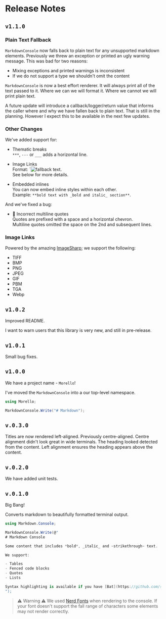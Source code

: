 # Release Notes

## `v1.1.0`

### Plain Text Fallback

`MarkdownConsole` now falls back to plain text for any unsupported markdown elements.  Previously we
threw an exception or printed an ugly warning message.  This was bad for two reasons:

- Mixing exceptions and printed warnings is inconsistent
- If we do not support a type we shouldn't omit the content

`MarkdownConsole` is now a best effort renderer.  It will always print all of the text passed to it.
Where we can we will format it.  Where we cannot we will print plain text.

A future update will introduce a callback/logger/return value that informs the caller where and why
we have fallen back to plain text.  That is still in the planning.  However I expect this to be available
in the next few updates.

### Other Changes

We've added support for:

- Thematic breaks  
  `***`, `---` or `___` adds a horizontal line.

- Image Links  
  Format: `![fallback text](file_path_or_url_to_image).  
  See below for more details.  

- Embedded inlines  
  You can now embed inline styles within each other.  
  Example: `**bold text with _bold and italic_ section**`.  

And we've fixed a bug:

- 🐛 Incorrect multiline quotes  
  Quotes are prefixed with a space and a horizontal chevron.  
  Multiline quotes omitted the space on the 2nd and subsequent lines.  

### Image Links

Powered by the amazing [ImageSharp](https://github.com/SixLabors/ImageSharp); we support the
following:

- TIFF
- BMP
- PNG
- JPEG
- GIF
- PBM
- TGA
- Webp

## `v1.0.2`

Improved README.

I want to warn users that this library is very new, and still in pre-release.

## `v1.0.1`

Small bug fixes.

## `v1.0.0`

We have a project name - `Morello`!

I've moved the `MarkdownConsole` into a our top-level namespace.

```cs
using Morello;

MarkdownConsole.Write("# Markdown");
```

## `v.0.3.0`

Titles are now rendered left-aligned.  Previously centre-aligned.  Centre alignment didn't look great
in wide terminals.  The heading looked detected from the content.  Left alignment ensures the heading
appears above the content.

## `v.0.2.0`

We have added unit tests.

## `v.0.1.0`

Big Bang!

Converts markdown to beautifully formatted terminal output.

```csharp
using Markdown.Console;

MarkdownConsole.Write(@"
# Markdown Console

Some content that includes *bold*, _italic_ and ~strikethrough~ text.

We support:

- Tables
- Fenced code blocks
- Quotes
- Lists

Syntax highlighting is available if you have [Bat](https://github.com/sharkdp/bat) on your path.
");

```

> ⚠️ Warning ⚠️
> We used [Nerd Fonts](https://www.nerdfonts.com/) when rendering to the console.  If your font doesn't support the fall range of characters some elements may not render correctly.
